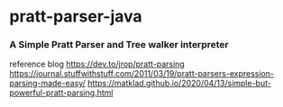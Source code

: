 # pratt-parser-java
### A Simple Pratt Parser and Tree walker interpreter
reference blog 
https://dev.to/jrop/pratt-parsing
https://journal.stuffwithstuff.com/2011/03/19/pratt-parsers-expression-parsing-made-easy/
https://matklad.github.io/2020/04/13/simple-but-powerful-pratt-parsing.html
